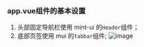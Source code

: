 ### app.vue组件的基本设置

1. 头部固定导航栏使用 mint-ui 的`Header`组件；
2. 底部页签使用 mui 的`tabbar`组件;
![image](52FDAA1FE9814094A64981B1B3CF307A)